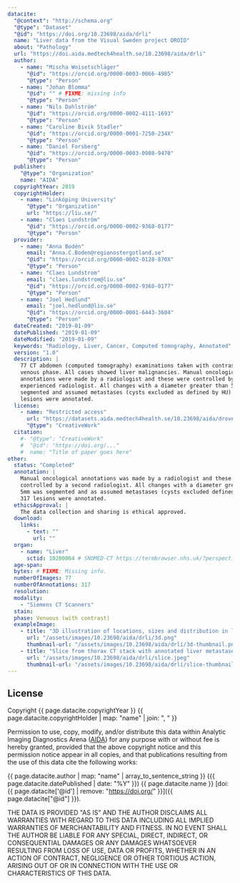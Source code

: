 ```yaml
---
datacite:
  "@context": "http://schema.org"
  "@type": "Dataset"
  "@id": "https://doi.org/10.23698/aida/drli"
  name: "Liver data from the Visual Sweden project DROID"
  about: "Pathology"
  url: "https://doi.aida.medtech4health.se/10.23698/aida/drli"
  author:
    - name: "Mischa Woisetschläger"
      "@id": "https://orcid.org/0000-0003-0066-4985"
      "@type": "Person"
    - name: "Johan Blomma"
      "@id": "" # FIXME: missing info
      "@type": "Person"
    - name: "Nils Dahlström"
      "@id": "https://orcid.org/0000-0002-4111-1693"
      "@type": "Person"
    - name: "Caroline Bivik Stadler"
      "@id": "https://orcid.org/0000-0001-7250-234X"
      "@type": "Person"
    - name: "Daniel Forsberg"
      "@id": "https://orcid.org/0000-0003-0908-9470"
      "@type": "Person"      
  publisher:
    "@type": "Organization"
    name: "AIDA"
  copyrightYear: 2019
  copyrightHolder:
    - name: "Linköping University"
      "@type": "Organization"
      url: "https://liu.se/"
    - name: "Claes Lundström"
      "@id": "https://orcid.org/0000-0002-9368-0177"
      "@type": "Person"
  provider:
    - name: "Anna Bodén"
      email: "Anna.C.Boden@regionostergotland.se"
      "@id": "https://orcid.org/0000-0002-0128-870X"
      "@type": "Person"
    - name: "Claes Lundstrom"
      email: "claes.lundstrom@liu.se"
      "@id": "https://orcid.org/0000-0002-9368-0177"
      "@type": "Person"
    - name: "Joel Hedlund"
      email: "joel.hedlund@liu.se"
      "@id": "https://orcid.org/0000-0001-6443-3604"
      "@type": "Person"
  dateCreated: "2019-01-09"
  datePublished: "2019-01-09"
  dateModified: "2019-01-09"
  keywords: "Radiology, Liver, Cancer, Computed tomography, Annotated"
  version: "1.0"
  description: |
    77 CT abdomen (computed tomography) examinations taken with contrast in
    venous phase. All cases showed liver malignancies. Manual oncological
    annotations were made by a radiologist and these were controlled by a second
    experienced radiologist. All changes with a diameter greater than 5mm were
    segmented and assumed metastases (cysts excluded as defined by HU). 317
    lesions were annotated.
  license:
    - name: "Restricted access"
      url: "https://datasets.aida.medtech4health.se/10.23698/aida/drov#license"
      "@type": "CreativeWork"
  citation:
    #- "@type": "CreativeWork"
    #  "@id": "https://doi.org/..."
    #  name: "Title of paper goes here"
other:
  status: "Completed"
  annotation: |
    Manual oncological annotations was made by a radiologist and these were
    controlled by a second radiologist. All changes with a diameter greater than
    5mm was segmented and as assumed metastases (cysts excluded defined by HU).
    317 lesions were annotated.
  ethicsApproval: |
    The data collection and sharing is ethical approved.
  download:
    links:
      - text: ""
        url: ""
  organ:
    - name: "Liver"
      sctid: 10200004 # SNOMED-CT https://termbrowser.nhs.uk/?perspective=full&conceptId1=%s
  age-span:
  bytes: # FIXME: Missing info.
  numberOfImages: 77
  numberOfAnnotations: 317
  resolution:
  modality:
    - "Siemens CT Scanners"
  stain:
  phase: Venuous (with contrast)
  exampleImage:
    - title: "3D illustration of locations, sizes and distribution in liver metastasis (green)."
      url: "/assets/images/10.23698/aida/drli/3d.png"
      thumbnail-url: "/assets/images/10.23698/aida/drli/3d-thumbnail.png"
    - title: "Slice from thorax CT stack with annotated liver metastases."
      url: "/assets/images/10.23698/aida/drli/slice.jpeg"
      thumbnail-url: "/assets/images/10.23698/aida/drli/slice-thumbnail.jpeg"
---
```

## License
Copyright
{{ page.datacite.copyrightYear }}
{{ page.datacite.copyrightHolder | map: "name" |  join: ", " }}

Permission to use, copy, modify, and/or distribute this data within Analytic
Imaging Diagnostics Arena ([AIDA](https://medtech4health.se/aida)) for any
purpose with or without fee is hereby granted, provided that the above copyright
notice and this permission notice appear in all copies, and that publications
resulting from the use of this data cite the following works:

{{ page.datacite.author | map: "name" | array_to_sentence_string }}
({{ page.datacite.datePublished | date: "%Y" }})
{{ page.datacite.name }}
[doi:{{ page.datacite['@id'] | remove: "https://doi.org/" }}]({{ page.datacite["@id"] }}).

THE DATA IS PROVIDED "AS IS" AND THE AUTHOR DISCLAIMS ALL WARRANTIES WITH REGARD
TO THIS DATA INCLUDING ALL IMPLIED WARRANTIES OF MERCHANTABILITY AND FITNESS. IN
NO EVENT SHALL THE AUTHOR BE LIABLE FOR ANY SPECIAL, DIRECT, INDIRECT, OR
CONSEQUENTIAL DAMAGES OR ANY DAMAGES WHATSOEVER RESULTING FROM LOSS OF USE, DATA
OR PROFITS, WHETHER IN AN ACTION OF CONTRACT, NEGLIGENCE OR OTHER TORTIOUS
ACTION, ARISING OUT OF OR IN CONNECTION WITH THE USE OR CHARACTERISTICS OF THIS
DATA.
